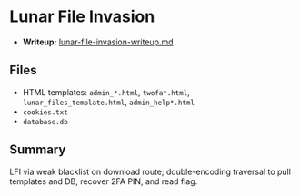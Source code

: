 # Lunar File Invasion

- **Writeup:** [lunar-file-invasion-writeup.md](lunar-file-invasion-writeup.md)

## Files

- HTML templates: `admin_*.html`, `twofa*.html`, `lunar_files_template.html`, `admin_help*.html`
- `cookies.txt`
- `database.db`

## Summary

LFI via weak blacklist on download route; double-encoding traversal to pull templates and DB, recover 2FA PIN, and read flag.
